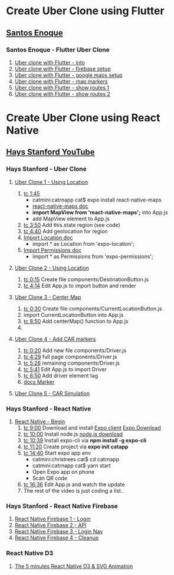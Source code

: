 # Create Uber Clone using Flutter

## [Santos Enoque](https://www.youtube.com/channel/UCRl79zOEtiLCglAFZJJzEZQ/videos)

### Santos Enoque - Flutter Uber Clone
1. [Uber clone with Flutter - into](https://www.youtube.com/watch?v=ya1lsXS2Wvw)
2. [Uber clone with Flutter - firebase setup](https://www.youtube.com/watch?v=zP5TXHQ8PZw)
3. [Uber clone with Flutter - google maps setup](https://www.youtube.com/watch?v=mYTcA15Do3Q)
4. [Uber clone with Flutter - map markers](https://www.youtube.com/watch?v=Bpf0hRDsm48)
5. [Uber clone with Flutter - show routes 1](https://www.youtube.com/watch?v=IAIDZxwnEdI)
6. [Uber clone with Flutter - show routes 2](https://www.youtube.com/watch?v=uir-x_w-O7U)

# Create Uber Clone using React Native

## [Hays Stanford YouTube](https://www.youtube.com/channel/UCNNDrNICU4-8oW5DyI5TmNA/videos)

### Hays Stanford - Uber Clone
1. [Uber Clone 1 - Using Location](https://www.youtube.com/watch?v=cvENBHt75zg)
    1. [tc 1:45](https://youtu.be/cvENBHt75zg?t=105) 
        - catmini:catrnapp cat$ expo install react-native-maps
        - [react-native-maps doc](https://github.com/react-native-community/react-native-maps)
        - __import MapView from 'react-native-maps';__ into App.js
        - add MapView element to App.js
    2. [tc 3:50](https://youtu.be/cvENBHt75zg?t=230) Add this.state region (see code)
    3. [tc 4:40](https://youtu.be/cvENBHt75zg?t=280) Add geolocation for region
    4. [Import Location doc](https://docs.expo.io/versions/latest/sdk/location/)
        - import * as Location from 'expo-location';
    5. [Import Permissions doc](https://docs.expo.io/versions/latest/sdk/permissions/)
        - import * as Permissions from 'expo-permissions';
2. [Uber Clone 2 - Using Location](https://www.youtube.com/watch?v=-DtwQZY90E4)
    1. [tc 0:15](https://youtu.be/-DtwQZY90E4?t=15) Create file components/DestinationButton.js
    2. [tc 4:14](https://youtu.be/-DtwQZY90E4?t=254) Edit App.js to import button and render
3. [Uber Clone 3 - Center Map](https://www.youtube.com/watch?v=sD9U3HGtqnk)
    1. [tc 0:30](https://youtu.be/sD9U3HGtqnk?t=30) Create file components/CurrentLocationButton.js
    2. []() import CurrentLocationButton into App.js
    3. [tc 8:50](https://youtu.be/sD9U3HGtqnk?t=530) Add centerMap() function to App.js
    4. []()
4. [Uber Clone 4 - Add CAR markers](https://www.youtube.com/watch?v=sv7_io9PP4k)
    1. [tc 0:20](https://youtu.be/sv7_io9PP4k?t=20) Add new file components/Driver.js
    2. [tc 4:29](https://youtu.be/sv7_io9PP4k?t=269) full page components/Driver.js
    3. [tc 5:26](https://youtu.be/sv7_io9PP4k?t=326) remaining components/Driver.js
    4. [tc 5:41](https://youtu.be/sv7_io9PP4k?t=341) Edit App.js to import Driver
    5. [tc 6:50](https://youtu.be/sv7_io9PP4k?t=410) Add driver element tag
    6. [docs Marker](https://github.com/react-native-community/react-native-maps/blob/master/docs/marker.md)
    
5. [Uber Clone 5 - CAR Simulation](https://www.youtube.com/watch?v=0UfZ1JBloaw&t=324s)

### Hays Stanford - React Native
1. [React Native - Begin](https://www.youtube.com/watch?v=eHnHLCGXRZQ&t=216s)
    1. [tc  9:00](https://youtu.be/eHnHLCGXRZQ?t=540) Download and install [Expo client](https://play.google.com/store/apps/details?id=host.exp.exponent&referrer=www)  [Expo Download](https://expo.io/tools)
    2. [tc 10:00](https://youtu.be/eHnHLCGXRZQ?t=600) Install node.js [node.js download](https://nodejs.org/en/download/)
    3. [tc 10:39](https://youtu.be/eHnHLCGXRZQ?t=639) Install expo-cli via __npm install -g expo-cli__
    4. [tc 11:20](https://youtu.be/eHnHLCGXRZQ?t=680) Create project via __expo init catapp__
    5. [tc 14:40](https://youtu.be/eHnHLCGXRZQ?t=880) Start expo app env
        - catmini:christrees cat$ cd catrnapp
        - catmini:catrnapp cat$ yarn start
        - Open Expo app on phone
        - Scan QR code
    6. [tc 16:36](https://youtu.be/eHnHLCGXRZQ?t=996) Edit App.js and watch the update
    7. The rest of the video is just coding a list..

### Hays Stanford - React Native Firebase
1. [React Native Firebase 1 - Login](https://www.youtube.com/watch?v=9GX96dqumRs)
2. [React Native Firebase 2 - API](https://www.youtube.com/watch?v=bYQplAH5B7Q)
3. [React Native Firebase 3 - Login Nav](https://www.youtube.com/watch?v=K-ih7oz_O1s)
4. [React Native Firebase 4 - Cleanup](https://www.youtube.com/watch?v=A6EIM3ema4c)

### React Native D3
1. [The 5 minutes React Native D3 & SVG Animation](https://www.youtube.com/watch?v=uSucm5jjkRI)

